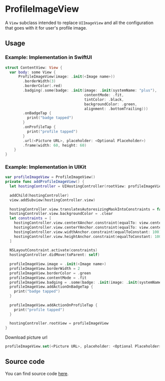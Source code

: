 # ProfileImageView

A `View` subclass intended to replace `UIImageView` and all the configuration that goes with it for user's profile image.

## Usage

### Example: Implementation in SwiftUI
```swift
struct ContentView: View {
  var body: some View {
      ProfileImageView(image: .init(<Image name>))
        .borderWidth(3)
        .borderColor(.red)
        .badging(.some(badge: .init(image: .init(systemName: "plus"),
                                    contentMode: .fit,
                                    tintColor: .black,
                                    backgroundColor: .green,
                                    alignment: .bottomTrailing)))
        .onBadgeTap {
          print("badge tapped")
        }
        .onProfileTap {
          print("profile tapped")
        }
        .url(<Picture URL>, placeholder: <Optional Placeholder>)
        .frame(width: 60, height: 60)
    }
}
```


### Example: Implementation in UIKit
```swift
var profileImageView = ProfileImageView()
private func addProfileImageView() {
  let hostingController = UIHostingController(rootView: profileImageView)
  
  addChild(hostingController)
  view.addSubview(hostingController.view)
  
  hostingController.view.translatesAutoresizingMaskIntoConstraints = false
  hostingController.view.backgroundColor = .clear
  let constraints = [
    hostingController.view.centerXAnchor.constraint(equalTo: view.centerXAnchor),
    hostingController.view.centerYAnchor.constraint(equalTo: view.centerYAnchor),
    hostingController.view.widthAnchor.constraint(equalToConstant: 100),
    hostingController.view.heightAnchor.constraint(equalToConstant: 100)
  ]
  
  NSLayoutConstraint.activate(constraints)
  hostingController.didMove(toParent: self)
  
  profileImageView.image = .init(<Image name>)
  profileImageView.borderWidth = 2
  profileImageView.borderColor = .green
  profileImageView.contentMode = .fit
  profileImageView.badging = .some(badge: .init(image: .init(systemName: "plus"), backgroundColor: .green, alignment: .bottomTrailing))
  profileImageView.addActionOnBadgeTap {
    print("badge tapped")
  }
  
  profileImageView.addActionOnProfileTap {
    print("profile tapped")
  }
  
  hostingController.rootView = profileImageView
}
```

Download picture url
```swift
profileImageView.set(<Picture URL>, placeholder: <Optional Placeholder>)
```

## Source code
You can find source code [here](/Sources/UI/ProfileImageView).
